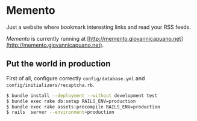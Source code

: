 Memento
=======
Just a website where bookmark interesting links and read your RSS feeds.

*Memento* is currently running at [http://memento.giovannicapuano.net](http://memento.giovannicapuano.net).

Put the world in production
---------------------------
First of all, configure correctly `config/database.yml` and `config/initializers/recaptcha.rb`.

```sh
$ bundle install --deployment --without development test
$ bundle exec rake db:setup RAILS_ENV=production
$ bundle exec rake assets:precompile RAILS_ENV=production
$ rails  server --environment=production
```
